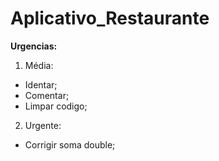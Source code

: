 # Aplicativo_Restaurante

**Urgencias:**

1. Média:
* Identar;
* Comentar;
* Limpar codigo;

2. Urgente:
* Corrigir soma double;
